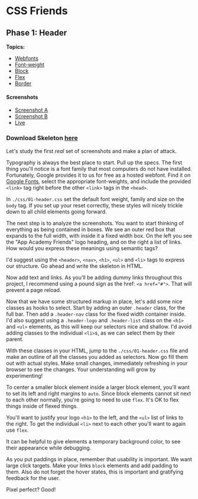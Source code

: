 # CSS Friends

## Phase 1: Header

**Topics:**

- [Webfonts][t-webfonts]
- [Font-weight][t-font-weight]
- [Block][block]
- [Flex][t-flex]
- [Border][t-border]

#### Screenshots

- [Screenshot A][ss-01-a]
- [Screenshot B][ss-01-b]
- [Live][live-01]

### Download Skeleton [here](https://assets.aaonline.io/fullstack/html-css/projects/micro-projects/css-friends/css-friends-01/skeleton.zip)

Let's study the first _real_ set of screenshots and make a plan of attack.

Typography is always the best place to start. Pull up the specs. The first thing
you'll notice is a font family that most computers do not have installed.
Fortunately, Google provides it to us for free as a hosted webfont. Find it on
[Google Fonts][t-google-fonts], select the appropriate font-weights, and include
the provided `<link>` tag right before the other `<link>` tags in the `<head>`.

In `./css/01-header.css` set the default font weight, family and size on the
`body` tag. If you set up your reset correctly, these styles will nicely trickle
down to all child elements going forward.

The next step is to analyze the screenshots. You want to start thinking of
everything as being contained in boxes. We see an outer red box that expands to
the full width, with inside it a fixed width box. On the left you see the "App
Academy Friends" logo heading, and on the right a list of links. How would you
express these meanings using semantic tags?

I'd suggest using the `<header>`,
`<nav>`, `<h1>`, `<ul>` and `<li>` tags to express our structure. Go ahead and
write the skeleton in HTML.

Now add text and links. As you'll be adding dummy links throughout this project,
I recommend using a pound sign as the href: `<a href="#">`. That will prevent a
page reload.

Now that we have some structured markup in place, let's add some nice classes as
hooks to select. Start by adding an outer `.header` class, for the full bar.
Then add a `.header-nav` class for the fixed width container inside. I'd also
suggest using a `.header-logo` and `.header-list` class on the `<h1>` and `<ul>`
elements, as this will keep our selectors nice and shallow. I'd avoid adding
classes to the individual `<li>`s, as we can select them by their parent.

With these classes in your HTML, jump to the `./css/01-header.css` file and make
an outline of all the classes you added as selectors. Now go fill them out with
actual styles. Make small changes, immediately refreshing in your browser to see
the changes. Your understanding will grow by experimenting!

To center a smaller block element inside a larger block element, you'll want to
set its left and right margins to `auto`. Since block elements cannot sit next
to each other normally, you're going to need to use `flex`. It's OK to flex
things inside of flexed things.

You'll want to justify your logo `<h1>` to the left, and the `<ul>` list of
links to the right. To get the individual `<li>` next to each other you'll want
to again use `flex`.

It can be helpful to give elements a temporary background color, to see their
appearance while debugging.

As you put paddings in place, remember that usability is important. We want
large click targets. Make your links `block` elements and add padding to them.
Also do not forget the hover states, this is important and gratifying feedback
for the user.

Pixel perfect? Good!

[ss-01-a]:
  https://assets.aaonline.io/fullstack/html-css/micro-projects/css-friends/docs/screenshots/01-header-a.png
[ss-01-b]:
  https://assets.aaonline.io/fullstack/html-css/micro-projects/css-friends/docs/screenshots/01-header-b.png
[live-01]: http://appacademy.github.io/css-friends/solution/01-header.html
[t-webfonts]: http://en.wikipedia.org/wiki/Web_typography
[t-google-fonts]: https://www.google.com/fonts
[t-font-weight]: http://css-tricks.com/almanac/properties/f/font-weight/
[block]: css-display
[t-flex]: https://css-tricks.com/snippets/css/a-guide-to-flexbox/
[t-border]: http://css-tricks.com/almanac/properties/b/border/

